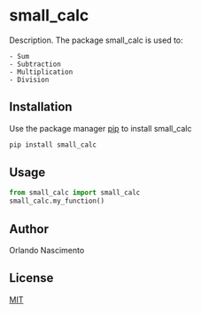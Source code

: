 # small_calc

Description. 
The package small_calc is used to:

	- Sum
	- Subtraction
	- Multiplication
	- Division

## Installation

Use the package manager [pip](https://pip.pypa.io/en/stable/) to install small_calc

```bash
pip install small_calc
```

## Usage

```python
from small_calc import small_calc
small_calc.my_function()
```

## Author
Orlando Nascimento

## License
[MIT](https://choosealicense.com/licenses/mit/)